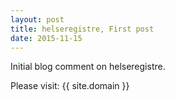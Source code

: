 ```yaml
---
layout: post
title: helseregistre, First post
date: 2015-11-15
---
```


Initial blog comment on helseregistre.

Please visit: {{ site.domain }}
